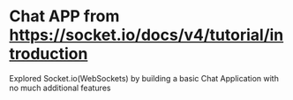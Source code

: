 # Chat APP from https://socket.io/docs/v4/tutorial/introduction
Explored Socket.io(WebSockets) by building a basic Chat Application with no much additional features



